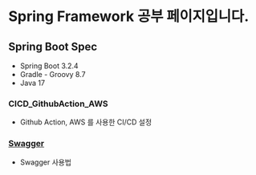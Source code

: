 # Spring Framework 공부 페이지입니다. 

## Spring Boot Spec

- Spring Boot 3.2.4
- Gradle - Groovy 8.7
- Java 17

### CICD_GithubAction_AWS
- Github Action, AWS 를 사용한 CI/CD 설정

### [Swagger](https://github.com/min9805/SpringFrameWork/tree/master/Swagger)
- Swagger 사용법
